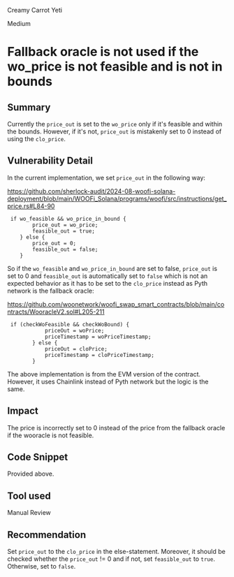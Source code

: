 Creamy Carrot Yeti

Medium

# Fallback oracle is not used if the wo_price is not feasible and is not in bounds

## Summary

Currently the `price_out` is set to the `wo_price` only if it's feasible and within the bounds. However, if it's not, `price_out` is mistakenly set to 0 instead of using the `clo_price`.

## Vulnerability Detail

In the current implementation, we set `price_out` in the following way:

https://github.com/sherlock-audit/2024-08-woofi-solana-deployment/blob/main/WOOFi_Solana/programs/woofi/src/instructions/get_price.rs#L84-90
```solidity
 if wo_feasible && wo_price_in_bound {
        price_out = wo_price;
        feasible_out = true;
    } else {
        price_out = 0;
        feasible_out = false;
    }
```
So if the `wo_feasible` and `wo_price_in_bound` are set to false, `price_out` is set to 0 and `feasible_out` is automatically set to `false` which is not an expected behavior as it has to be set to the `clo_price` instead as Pyth network is the fallback oracle:

https://github.com/woonetwork/woofi_swap_smart_contracts/blob/main/contracts/WooracleV2.sol#L205-211
```solidity
 if (checkWoFeasible && checkWoBound) {
            priceOut = woPrice;
            priceTimestamp = woPriceTimestamp;
        } else {
            priceOut = cloPrice;
            priceTimestamp = cloPriceTimestamp;
        }
``` 
The above implementation is from the EVM version of the contract. However, it uses Chainlink instead of Pyth network but the logic is the same.

## Impact

The price is incorrectly set to 0 instead of the price from the fallback oracle if the wooracle is not feasible.

## Code Snippet

Provided above.

## Tool used

Manual Review

## Recommendation

Set `price_out` to the `clo_price` in the else-statement. Moreover, it should be checked whether the `price_out`  != 0 and if not, set `feasible_out` to `true`. Otherwise, set to `false`.